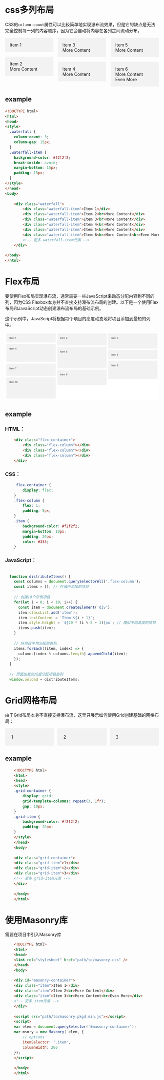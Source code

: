 # css多列布局

CSS的`column-count`属性可以比较简单地实现瀑布流效果，但是它的缺点是无法完全控制每一列的内容顺序，因为它会自动将内容在各列之间流动分布。

<!DOCTYPE html>
<html>
<head>
<style>
  .waterfall {
    column-count: 3;
    column-gap: 15px;
  }
  .waterfall-item {
    background-color: #f2f2f2;
    break-inside: avoid;
    margin-bottom: 15px;
    padding: 15px;
  }
</style>
</head>
<body>

<div class="waterfall">
  <div class="waterfall-item">Item 1</div>
  <div class="waterfall-item">Item 2<br>More Content</div>
  <div class="waterfall-item">Item 3<br>More Content</div>
  <div class="waterfall-item">Item 4<br>More Content</div>
  <div class="waterfall-item">Item 5<br>More Content</div>
  <div class="waterfall-item">Item 6<br>More Content<br>Even More</div>
  <!-- 更多.waterfall-item元素 -->
</div>

</body>
</html>

## example
```html
<!DOCTYPE html>
<html>
<head>
<style>
  .waterfall {
    column-count: 3;
    column-gap: 15px;
  }
  .waterfall-item {
    background-color: #f2f2f2;
    break-inside: avoid;
    margin-bottom: 15px;
    padding: 15px;
  }
</style>
</head>
<body>

    <div class="waterfall">
        <div class="waterfall-item">Item 1</div>
        <div class="waterfall-item">Item 2<br>More Content</div>
        <div class="waterfall-item">Item 3<br>More Content</div>
        <div class="waterfall-item">Item 4<br>More Content</div>
        <div class="waterfall-item">Item 5<br>More Content</div>
        <div class="waterfall-item">Item 6<br>More Content<br>Even More</div>
        <!-- 更多.waterfall-item元素 -->
    </div>

</body>
</html>

```

# Flex布局

要使用Flex布局实现瀑布流，通常需要一些JavaScript来动态分配内容到不同的列，因为CSS Flexbox本身并不直接支持瀑布流布局的创建。以下是一个使用Flex布局和JavaScript动态创建瀑布流布局的基础示例。

这个示例中，JavaScript将根据每个项目的高度动态地将项目添加到最短的列中。

![example](https://github.com/Oneday12323/Oneday12323.github.io/blob/master/_posts/images-md/flex-waterflow.png?raw=true)

## example
### HTML：
```html
    <div class="flex-container">
        <div class="flex-column"></div>
        <div class="flex-column"></div>
        <div class="flex-column"></div>
    </div>
```

### CSS：
```css
    .flex-container {
        display: flex;
    }
    .flex-column {
        flex: 1;
        padding: 5px;
    }
    .item {
        background-color: #f2f2f2;
        margin-bottom: 10px;
        padding: 20px;
        color: #333;
    }
```

### JavaScript：

```javascript

  function distributeItems() {
    const columns = document.querySelectorAll('.flex-column');
    const items = []; // 存储待添加的项目

    // 创建10个示例项目
    for(let i = 0; i < 10; i++) {
      const item = document.createElement('div');
      item.classList.add('item');
      item.textContent = `Item ${i + 1}`;
      item.style.height = `${20 * (i % 5 + 1)}px`; // 模拟不同高度的项目
      items.push(item);
    }

    // 将项目平均分配到各列
    items.forEach((item, index) => {
      columns[index % columns.length].appendChild(item);
    });
  }

  // 页面加载完成后分配项目到列
  window.onload = distributeItems;

```

# Grid网格布局

由于Grid布局本身不直接支持瀑布流，这里只展示如何使用Grid创建基础的网格布局：

<!DOCTYPE html>
<html>
<head>
<style>
  .grid-container {
    display: grid;
    grid-template-columns: repeat(3, 1fr);
    gap: 10px;
  }
  .grid-item {
    background-color: #f2f2f2;
    padding: 20px;
  }
</style>
</head>
<body>

<div class="grid-container">
  <div class="grid-item">1</div>
  <div class="grid-item">2</div>
  <div class="grid-item">3</div>
  <!-- 更多.grid-item元素 -->
</div>

</body>
</html>

## example

```html
    <!DOCTYPE html>
    <html>
    <head>
    <style>
    .grid-container {
        display: grid;
        grid-template-columns: repeat(3, 1fr);
        gap: 10px;
    }
    .grid-item {
        background-color: #f2f2f2;
        padding: 20px;
    }
    </style>
    </head>
    <body>

    <div class="grid-container">
    <div class="grid-item">1</div>
    <div class="grid-item">2</div>
    <div class="grid-item">3</div>
    <!-- 更多.grid-item元素 -->
    </div>

    </body>
    </html>
```

# 使用Masonry库

需要在项目中引入Masonry库

```html
    <!DOCTYPE html>
    <html>
    <head>
    <link rel="stylesheet" href="path/to/masonry.css" />
    </head>
    <body>

    <div id="masonry-container">
    <div class="item">Item 1</div>
    <div class="item">Item 2<br>More Content</div>
    <div class="item">Item 3<br>More Content<br>Even More</div>
    <!-- 更多.item元素 -->
    </div>

    <script src="path/to/masonry.pkgd.min.js"></script>
    <script>
    var elem = document.querySelector('#masonry-container');
    var msnry = new Masonry( elem, {
        // options
        itemSelector: '.item',
        columnWidth: 200
    });
    </script>

    </body>
    </html>
```


